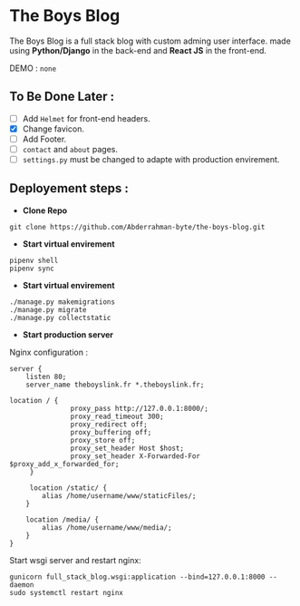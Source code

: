 # The Boys Blog

The Boys Blog is a full stack blog with custom adming user interface.
made using **Python/Django** in the back-end and **React JS** in the front-end.

DEMO : ```none```

## To Be Done Later :

- [ ] Add ```Helmet``` for front-end headers.
- [x] Change favicon.
- [ ] Add Footer.
- [ ] ```contact``` and ```about``` pages.
- [ ] ```settings.py``` must be changed to adapte with production envirement.

## Deployement steps :

* **Clone Repo**

```shell
git clone https://github.com/Abderrahman-byte/the-boys-blog.git
```

* **Start virtual envirement**

```shell
pipenv shell
pipenv sync 
```

* **Start virtual envirement**

```shell
./manage.py makemigrations
./manage.py migrate
./manage.py collectstatic
```

* **Start production server**

Nginx configuration :
```nginx
server {
    listen 80;
    server_name theboyslink.fr *.theboyslink.fr;

location / {
               proxy_pass http://127.0.0.1:8000/;
               proxy_read_timeout 300;
               proxy_redirect off;
               proxy_buffering off;
               proxy_store off;
               proxy_set_header Host $host;
               proxy_set_header X-Forwarded-For $proxy_add_x_forwarded_for;
     }
 
     location /static/ {
        alias /home/username/www/staticFiles/;
    }

    location /media/ {
        alias /home/username/www/media/;
    }
}
```

Start wsgi server and restart nginx:
```shell
gunicorn full_stack_blog.wsgi:application --bind=127.0.0.1:8000 --daemon
sudo systemctl restart nginx
```
